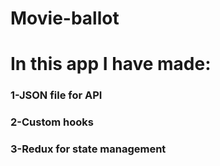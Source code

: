 # Movie-ballot

# In this app I have made:

### 1-JSON file for API
### 2-Custom hooks
### 3-Redux for state management


